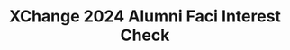 ---
title: XChange 2024 Alumni Faci Interest Check
redirect_to: https://docs.google.com/forms/d/e/1FAIpQLSfhUxRo1rSoL8xEaq7cyjMZeu_hKIupRGWcI1gd16lLD-3IuA/viewform?usp=sf_link
redirect_from: 
  - /XChange2024AlumFaciInterestCheck
  - /xchange2024alumfaciinterestcheck
---